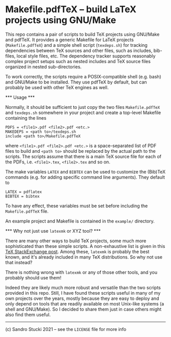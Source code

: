 Makefile.pdfTeX – build LaTeX projects using GNU/Make
=====================================================

This repo contains a pair of scripts to build TeX projects using
GNU/Make and pdfTeX.  It provides a generic Makefile for LaTeX
projects (`Makefile.pdfTeX`) and a simple shell script (`texdeps.sh`)
for tracking dependencies between TeX sources and other files, such as
includes, bib-files, local style files, etc.  The dependency tracker
supports reasonably complex project setups such as nested includes and
TeX source files organized in nested sub-directories.

To work correctly, the scripts require a POSIX-compatible shell
(e.g. bash) and GNU/Make to be installed.  They use pdfTeX by default,
but can probably be used with other TeX engines as well.


*** Usage ***

Normally, it should be sufficient to just copy the two files
`Makefile.pdfTeX` and `texdeps.sh` somewhere in your project and
create a top-level Makefile containing the lines

```
PDFS = <file1>.pdf <file2>.pdf <etc.>
MAKEDEPS = <path to>/texdeps.sh
include <path to>/Makefile.pdfTeX
```

where `<file1>.pdf <file2>.pdf <etc.>` is a space-separated list of
PDF files to build and `<path to>` should be replaced by the actual
path to the scripts.  The scripts assume that there is a main TeX
source file for each of the PDFs, i.e. `<file1>.tex`, `<file2>.tex`
and so on.

The make variables `LATEX` and `BIBTEX` can be used to customize the
(Bib)TeX commands (e.g. for adding specific command line arguments).
They default to

```
LATEX = pdflatex
BIBTEX = bibtex
```

To have any effect, these variables must be set before including the
`Makefile.pdfTeX` file.

An example project and Makefile is contained in the `example/`
directory.


*** Why not just use `latexmk` or XYZ tool? ***

There are many other ways to build TeX projects, some much more
sophisticated than these simple scripts.  A non-exhaustive list is
given in this [TeX StackExchange
post](https://tex.stackexchange.com/questions/40738/how-to-properly-make-a-latex-project).
Among these, `latexmk` is probably the best known, and it's already
included in many TeX distributions.  So why not use that instead?

There is nothing wrong with `latexmk` or any of those other tools, and
you probably should use them!

Indeed they are likely much more robust and versatile than the two
scripts provided in this repo.  Still, I have found these scripts
useful in many of my own projects over the years, mostly because they
are easy to deploy and only depend on tools that are readily available
on most Unix-like systems (a shell and GNU/Make).  So I decided to
share them just in case others might also find them useful.

----
(c) Sandro Stucki 2021 – see the `LICENSE` file for more info
